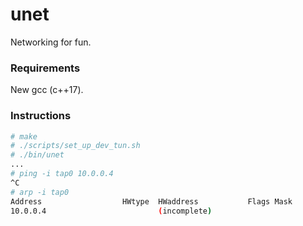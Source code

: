 # unet

Networking for fun.

### Requirements

New gcc (c++17).

### Instructions

```bash
# make
# ./scripts/set_up_dev_tun.sh
# ./bin/unet
...
# ping -i tap0 10.0.0.4
^C
# arp -i tap0
Address                  HWtype  HWaddress           Flags Mask            Iface
10.0.0.4                         (incomplete)                              tap0
```
